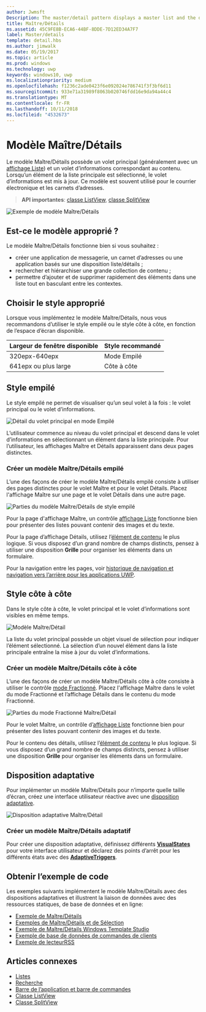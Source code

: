 ```yaml
---
author: Jwmsft
Description: The master/detail pattern displays a master list and the details for the currently selected item. This pattern is frequently used for email and contact lists/address books.
title: Maître/Détails
ms.assetid: 45C9FE8B-ECA6-44BF-8DDE-7D12ED34A7F7
label: Master/details
template: detail.hbs
ms.author: jimwalk
ms.date: 05/19/2017
ms.topic: article
ms.prod: windows
ms.technology: uwp
keywords: windows10, uwp
ms.localizationpriority: medium
ms.openlocfilehash: f1236c2ade0423f6e092024e786741f3f3bf6d11
ms.sourcegitcommit: 933e71a31989f8063b020746fdd16e9da94a44c4
ms.translationtype: MT
ms.contentlocale: fr-FR
ms.lasthandoff: 10/11/2018
ms.locfileid: "4532673"
---
```

# <a name="masterdetails-pattern"></a>Modèle Maître/Détails

 

Le modèle Maître/Détails possède un volet principal (généralement avec un [affichage Liste](lists.md)) et un volet d’informations correspondant au contenu. Lorsqu’un élément de la liste principale est sélectionné, le volet d’informations est mis à jour. Ce modèle est souvent utilisé pour le courrier électronique et les carnets d’adresses.

> **API importantes**: [classe ListView](https://docs.microsoft.com/en-us/uwp/api/Windows.UI.Xaml.Controls.ListView), [classe SplitView](https://docs.microsoft.com/en-us/uwp/api/windows.ui.xaml.controls.splitview)

![Exemple de modèle Maître/Détails](images/HIGSecOne_MasterDetail.png)

## <a name="is-this-the-right-pattern"></a>Est-ce le modèle approprié ?

Le modèle Maître/Détails fonctionne bien si vous souhaitez :

-   créer une application de messagerie, un carnet d’adresses ou une application basés sur une disposition liste/détails ;
-   rechercher et hiérarchiser une grande collection de contenu ;
-   permettre d’ajouter et de supprimer rapidement des éléments dans une liste tout en basculant entre les contextes.

## <a name="choose-the-right-style"></a>Choisir le style approprié

Lorsque vous implémentez le modèle Maître/Détails, nous vous recommandons d’utiliser le style empilé ou le style côte à côte, en fonction de l’espace d’écran disponible.

| Largeur de fenêtre disponible | Style recommandé |
|------------------------|-------------------|
| 320epx-640epx        | Mode Empilé           |
| 641epx ou plus large       | Côte à côte      |

 
## <a name="stacked-style"></a>Style empilé

Le style empilé ne permet de visualiser qu’un seul volet à la fois : le volet principal ou le volet d’informations.

![Détail du volet principal en mode Empilé](images/patterns-md-stacked.png)

L’utilisateur commence au niveau du volet principal et descend dans le volet d’informations en sélectionnant un élément dans la liste principale. Pour l’utilisateur, les affichages Maître et Détails apparaissent dans deux pages distinctes.

### <a name="create-a-stacked-masterdetails-pattern"></a>Créer un modèle Maître/Détails empilé

L’une des façons de créer le modèle Maître/Détails empilé consiste à utiliser des pages distinctes pour le volet Maître et pour le volet Détails. Placez l'affichage Maître sur une page et le volet Détails dans une autre page.

![Parties du modèle Maître/Détails de style empilé](images/patterns-md-stacked-parts.png)

Pour la page d'affichage Maître, un contrôle [affichage Liste](lists.md) fonctionne bien pour présenter des listes pouvant contenir des images et du texte. 

Pour la page d’affichage Détails, utilisez l’[élément de contenu](../layout/layout-panels.md) le plus logique. Si vous disposez d’un grand nombre de champs distincts, pensez à utiliser une disposition **Grille** pour organiser les éléments dans un formulaire.

Pour la navigation entre les pages, voir [historique de navigation et navigation vers l’arrière pour les applications UWP](../basics/navigation-history-and-backwards-navigation.md).

## <a name="side-by-side-style"></a>Style côte à côte

Dans le style côte à côte, le volet principal et le volet d’informations sont visibles en même temps.

![Modèle Maître/Détail](images/patterns-masterdetail-400x227.png)

La liste du volet principal possède un objet visuel de sélection pour indiquer l’élément sélectionné. La sélection d’un nouvel élément dans la liste principale entraîne la mise à jour du volet d’informations.

### <a name="create-a-side-by-side-masterdetails-pattern"></a>Créer un modèle Maître/Détails côte à côte

L’une des façons de créer un modèle Maître/Détails côte à côte consiste à utiliser le contrôle [mode Fractionné](split-view.md). Placez l'affichage Maître dans le volet du mode Fractionné et l’affichage Détails dans le contenu du mode Fractionné.

![Parties du mode Fractionné Maître/Détail](images/patterns_md_splitview_parts.png)

Pour le volet Maître, un contrôle d’[affichage Liste](lists.md) fonctionne bien pour présenter des listes pouvant contenir des images et du texte.

Pour le contenu des détails, utilisez l’[élément de contenu](../layout/layout-panels.md) le plus logique. Si vous disposez d’un grand nombre de champs distincts, pensez à utiliser une disposition **Grille** pour organiser les éléments dans un formulaire.

## <a name="adaptive-layout"></a>Disposition adaptative

Pour implémenter un modèle Maître/Détails pour n’importe quelle taille d’écran, créez une interface utilisateur réactive avec une [disposition adaptative](../layout/layouts-with-xaml.md).

![Disposition adaptative Maître/Détail](images/patterns_masterdetail.png)

### <a name="create-an-adaptive-masterdetails-pattern"></a>Créer un modèle Maître/Détails adaptatif
Pour créer une disposition adaptative, définissez différents [**VisualStates**](https://docs.microsoft.com/en-us/uwp/api/windows.ui.xaml.visualstate) pour votre interface utilisateur et déclarez des points d’arrêt pour les différents états avec des [**AdaptiveTriggers**](https://docs.microsoft.com/en-us/uwp/api/Windows.UI.Xaml.AdaptiveTrigger).

## <a name="get-the-sample-code"></a>Obtenir l’exemple de code

Les exemples suivants implémentent le modèle Maître/Détails avec des dispositions adaptatives et illustrent la liaison de données avec des ressources statiques, de base de données et en ligne: 
- [Exemple de Maître/Détails](https://github.com/Microsoft/Windows-universal-samples/tree/master/Samples/XamlMasterDetail) 
- [Exemples de Maître/Détails et de Sélection](https://github.com/Microsoft/Windows-universal-samples/tree/master/Samples/XamlListView)
- [Exemple de Maître/Détails Windows Template Studio](https://github.com/Microsoft/WindowsTemplateStudio/tree/master/templates/Uwp/Pages/MasterDetail)
- [Exemple de base de données de commandes de clients](https://github.com/Microsoft/Windows-appsample-customers-orders-database)
- [Exemple de lecteurRSS](https://github.com/Microsoft/Windows-appsample-rssreader)

## <a name="related-articles"></a>Articles connexes

- [Listes](lists.md)
- [Recherche](search.md)
- [Barre de l’application et barre de commandes](app-bars.md)
- [Classe ListView](https://docs.microsoft.com/en-us/uwp/api/Windows.UI.Xaml.Controls.ListView)
- [Classe SplitView](https://docs.microsoft.com/en-us/uwp/api/windows.ui.xaml.controls.splitview)
